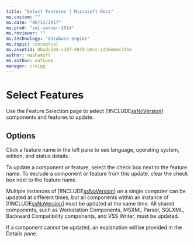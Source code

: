 ```yaml
---
title: "Select Features | Microsoft Docs"
ms.custom: ""
ms.date: "06/13/2017"
ms.prod: "sql-server-2014"
ms.reviewer: ""
ms.technology: "database-engine"
ms.topic: conceptual
ms.assetid: 0badc544-c187-40f9-b0cc-14d6ebec345e
author: mashamsft
ms.author: mathoma
manager: craigg
---
```

# Select Features
  Use the Feature Selection page to select [!INCLUDE[ssNoVersion](../../includes/ssnoversion-md.md)] components and features to update.  
  
## Options  
 Click a feature name in the left pane to see language, operating system, edition, and status details.  
  
 To update a component or feature, select the check box next to the feature name. To exclude a component or feature from this update, clear the check box next to the feature name.  
  
 Multiple instances of [!INCLUDE[ssNoVersion](../../includes/ssnoversion-md.md)] on a single computer can be updated at different times, but all components within an instance of [!INCLUDE[ssNoVersion](../../includes/ssnoversion-md.md)] must be updated at the same time. All shared components, such as Workstation Components, MSXML Parser, SQLXML, Backward Compatibility components, and VSS Writer, must be updated.  
  
 If a component cannot be updated, an explanation will be provided in the Details pane.  
  
  
